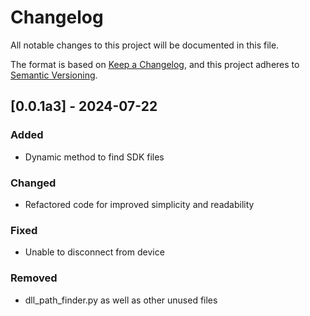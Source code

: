 # Changelog

All notable changes to this project will be documented in this file.

The format is based on [Keep a Changelog](https://keepachangelog.com/en/1.0.0/),
and this project adheres to [Semantic Versioning](https://semver.org/spec/v2.0.0.html).

## [0.0.1a3] - 2024-07-22

### Added
- Dynamic method to find SDK files

### Changed
- Refactored code for improved simplicity and readability

### Fixed
- Unable to disconnect from device

### Removed
- dll_path_finder.py as well as other unused files